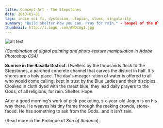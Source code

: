 ```yaml
---
title: Concept Art - The Stepstones
date: 2013-05-01
tags: indie sci fi, dystopian, utopian, slums, singularity
summary: "Build shelter how you can. Pray for rain." - Gospel of the Blue Ladies
thumbnail: http://i.imgur.com/AWDxAg1.jpg
---
```


![alt text](http://i.imgur.com/AWDxAg1.jpg "Title")

*(Combination of digital painting and photo-texture manipulation in Adobe Photoshop CS4)*

**Sunrise in the Rasalla District.** Dwellers by the thousands flock to the Stepstones, a parched concrete channel that carves the district in half. It's shores are a holy place. The day's meager ration of water is offered to all who would come calling, kept in trust by the Blue Ladies and their disciples. Cloaked in cloth dyed with the rarest blue, they lead daily prayers to the Gods, of all religions, for rain. Shelter. Hope.

After a good morning's work of pick-pocketing, six-year-old Jogun is on his way there. He weaves his tiny frame through the reeking crowds, stone-faced. He has something to ask from the Gods...and it isn't rain.


(Read more in the Prologue of *Son of Sedonia*).

     



